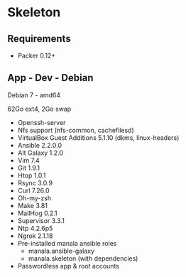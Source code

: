 # Skeleton

## Requirements

* Packer 0.12+

## App - Dev - Debian

Debian 7 - amd64

62Go ext4, 2Go swap

* Openssh-server
* Nfs support (nfs-common, cachefilesd)
* VirtualBox Guest Additions 5.1.10 (dkms, linux-headers)
* Ansible 2.2.0.0
* Alt Galaxy 1.2.0
* Vim 7.4
* Git 1.9.1
* Htop 1.0.1
* Rsync 3.0.9
* Curl 7.26.0
* Oh-my-zsh
* Make 3.81
* MailHog 0.2.1
* Supervisor 3.3.1
* Ntp 4.2.6p5
* Ngrok 2.1.18
* Pre-installed manala ansible roles
  * manala.ansible-galaxy
  * manala.skeleton (with dependencies)
* Passwordless app & root accounts
